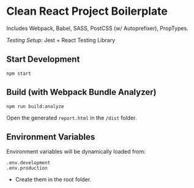 # Clean React Project Boilerplate

Includes Webpack, Babel, SASS, PostCSS (w/ Autoprefixer), PropTypes.

_Testing Setup:_ Jest + React Testing Library

## Start Development

```
npm start
```

## Build (with Webpack Bundle Analyzer)

```
npm run build:analyze
```

Open the generated `report.html` in the `/dist` folder.

## Environment Variables

Environment variables will be dynamically loaded from:

```
.env.development
.env.production
```

- Create them in the root folder.
